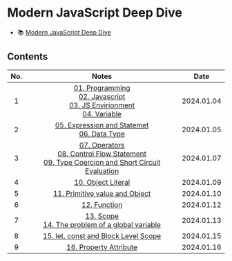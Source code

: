 # Modern JavaScript Deep Dive

- 📚 [Modern JavaScript Deep Dive](https://m.yes24.com/Goods/Detail/92742567)

## Contents

| No. |                                                                                                                                                                                                                       Notes                                                                                                                                                                                                                        |    Date    |
| :-: | :------------------------------------------------------------------------------------------------------------------------------------------------------------------------------------------------------------------------------------------------------------------------------------------------------------------------------------------------------------------------------------------------------------------------------------------------: | :--------: |
|  1  | [01. Programming](https://github.com/cskime/modern-js-deep-dive-study/blob/main/docs/01-programming.md)<br/>[02. Javascript](https://github.com/cskime/modern-js-deep-dive-study/blob/main/docs/02-javascript.md)<br/>[03. JS Envirionment](https://github.com/cskime/modern-js-deep-dive-study/blob/main/docs/03-javascript-environment.md)<br/>[04. Variable](https://github.com/cskime/modern-js-deep-dive-study/blob/main/docs/04-variable.md) | 2024.01.04 |
|  2  |                                                                                                        [05. Expression and Statemet](https://github.com/cskime/modern-js-deep-dive-study/blob/main/docs/05-expression-statement.md)<br/>[06. Data Type](https://github.com/cskime/modern-js-deep-dive-study/blob/main/docs/06-data-type.md)                                                                                                        | 2024.01.05 |
|  3  |                              [07. Operators](https://github.com/cskime/modern-js-deep-dive-study/blob/main/docs/07-operator.md)<br/>[08. Control Flow Statement](https://github.com/cskime/modern-js-deep-dive-study/blob/main/docs/08-control-flow.md)<br/>[09. Type Coercion and Short Circuit Evaluation](https://github.com/cskime/modern-js-deep-dive-study/blob/main/docs/09-type-coercion-short-evaluation.md)                              | 2024.01.07 |
|  4  |                                                                                                                                                                   [10. Object Literal](https://github.com/cskime/modern-js-deep-dive-study/blob/main/docs/10-object-literal.md)                                                                                                                                                                    | 2024.01.09 |
|  5  |                                                                                                                                                         [11. Primitive value and Object](https://github.com/cskime/modern-js-deep-dive-study/blob/main/docs/11-primitive-value-object.md)                                                                                                                                                          | 2024.01.10 |
|  6  |                                                                                                                                                                         [12. Function](https://github.com/cskime/modern-js-deep-dive-study/blob/main/docs/12-function.md)                                                                                                                                                                          | 2024.01.12 |
|  7  |                                                                                                          [13. Scope](https://github.com/cskime/modern-js-deep-dive-study/blob/main/docs/13-scope.md)<br/>[14. The problem of a global variable](https://github.com/cskime/modern-js-deep-dive-study/blob/main/docs/14-global-problem.md)                                                                                                           | 2024.01.13 |
|  8  |                                                                                                                                                             [15. let, const and Block Level Scope](https://github.com/cskime/modern-js-deep-dive-study/blob/main/docs/15-let-const.md)                                                                                                                                                             | 2024.01.15 |
|  9  |                                                                                                                                                               [16. Property Attribute](https://github.com/cskime/modern-js-deep-dive-study/blob/main/docs/16-property-attribute.md)                                                                                                                                                                | 2024.01.16 |
